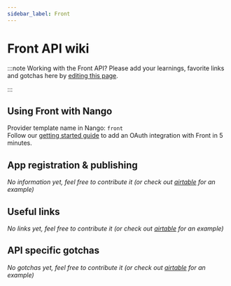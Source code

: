 ```yaml
---
sidebar_label: Front
---
```

# Front API wiki

:::note Working with the Front API?
Please add your learnings, favorite links and gotchas here by [editing this page](https://github.com/nangohq/nango/tree/main/docs/docs/providers/front.md).  

:::

## Using Front with Nango
Provider template name in Nango: `front`  
Follow our [getting started guide](../reference/guide.md) to add an OAuth integration with Front in 5 minutes.

## App registration & publishing
*No information yet, feel free to contribute it (or check out [airtable](airtable.md) for an example)*


## Useful links
*No links yet, feel free to contribute it (or check out [airtable](airtable.md) for an example)*

## API specific gotchas
*No gotchas yet, feel free to contribute it (or check out [airtable](airtable.md) for an example)*
